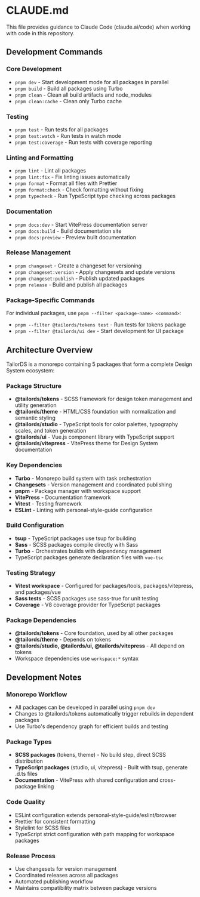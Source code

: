 # CLAUDE.md

This file provides guidance to Claude Code (claude.ai/code) when working with code in this repository.

## Development Commands

### Core Development

- `pnpm dev` - Start development mode for all packages in parallel
- `pnpm build` - Build all packages using Turbo
- `pnpm clean` - Clean all build artifacts and node_modules
- `pnpm clean:cache` - Clean only Turbo cache

### Testing

- `pnpm test` - Run tests for all packages
- `pnpm test:watch` - Run tests in watch mode
- `pnpm test:coverage` - Run tests with coverage reporting

### Linting and Formatting

- `pnpm lint` - Lint all packages
- `pnpm lint:fix` - Fix linting issues automatically
- `pnpm format` - Format all files with Prettier
- `pnpm format:check` - Check formatting without fixing
- `pnpm typecheck` - Run TypeScript type checking across packages

### Documentation

- `pnpm docs:dev` - Start VitePress documentation server
- `pnpm docs:build` - Build documentation site
- `pnpm docs:preview` - Preview built documentation

### Release Management

- `pnpm changeset` - Create a changeset for versioning
- `pnpm changeset:version` - Apply changesets and update versions
- `pnpm changeset:publish` - Publish updated packages
- `pnpm release` - Build and publish all packages

### Package-Specific Commands

For individual packages, use `pnpm --filter <package-name> <command>`:

- `pnpm --filter @tailords/tokens test` - Run tests for tokens package
- `pnpm --filter @tailords/ui dev` - Start development for UI package

## Architecture Overview

TailorDS is a monorepo containing 5 packages that form a complete Design System ecosystem:

### Package Structure

- **@tailords/tokens** - SCSS framework for design token management and utility generation
- **@tailords/theme** - HTML/CSS foundation with normalization and semantic styling
- **@tailords/studio** - TypeScript tools for color palettes, typography scales, and token generation
- **@tailords/ui** - Vue.js component library with TypeScript support
- **@tailords/vitepress** - VitePress theme for Design System documentation

### Key Dependencies

- **Turbo** - Monorepo build system with task orchestration
- **Changesets** - Version management and coordinated publishing
- **pnpm** - Package manager with workspace support
- **VitePress** - Documentation framework
- **Vitest** - Testing framework
- **ESLint** - Linting with personal-style-guide configuration

### Build Configuration

- **tsup** - TypeScript packages use tsup for building
- **Sass** - SCSS packages compile directly with Sass
- **Turbo** - Orchestrates builds with dependency management
- TypeScript packages generate declaration files with `vue-tsc`

### Testing Strategy

- **Vitest workspace** - Configured for packages/tools, packages/vitepress, and packages/vue
- **Sass tests** - SCSS packages use sass-true for unit testing
- **Coverage** - V8 coverage provider for TypeScript packages

### Package Dependencies

- **@tailords/tokens** - Core foundation, used by all other packages
- **@tailords/theme** - Depends on tokens
- **@tailords/studio, @tailords/ui, @tailords/vitepress** - All depend on tokens
- Workspace dependencies use `workspace:*` syntax

## Development Notes

### Monorepo Workflow

- All packages can be developed in parallel using `pnpm dev`
- Changes to @tailords/tokens automatically trigger rebuilds in dependent packages
- Use Turbo's dependency graph for efficient builds and testing

### Package Types

- **SCSS packages** (tokens, theme) - No build step, direct SCSS distribution
- **TypeScript packages** (studio, ui, vitepress) - Built with tsup, generate .d.ts files
- **Documentation** - VitePress with shared configuration and cross-package linking

### Code Quality

- ESLint configuration extends personal-style-guide/eslint/browser
- Prettier for consistent formatting
- Stylelint for SCSS files
- TypeScript strict configuration with path mapping for workspace packages

### Release Process

- Use changesets for version management
- Coordinated releases across all packages
- Automated publishing workflow
- Maintains compatibility matrix between package versions
